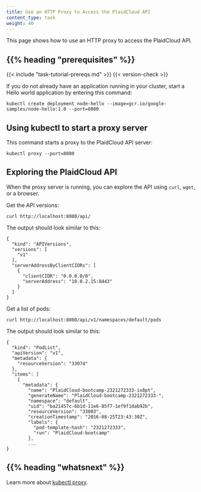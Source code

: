 ```yaml
---
title: Use an HTTP Proxy to Access the PlaidCloud API
content_type: task
weight: 40
---
```


<!-- overview -->
This page shows how to use an HTTP proxy to access the PlaidCloud API.


## {{% heading "prerequisites" %}}


{{< include "task-tutorial-prereqs.md" >}} {{< version-check >}}

If you do not already have an application running in your cluster, start
a Hello world application by entering this command:

```shell
kubectl create deployment node-hello --image=gcr.io/google-samples/node-hello:1.0 --port=8080
```

<!-- steps -->

## Using kubectl to start a proxy server

This command starts a proxy to the PlaidCloud API server:

    kubectl proxy --port=8080

## Exploring the PlaidCloud API

When the proxy server is running, you can explore the API using `curl`, `wget`,
or a browser.

Get the API versions:

    curl http://localhost:8080/api/

The output should look similar to this:

    {
      "kind": "APIVersions",
      "versions": [
        "v1"
      ],
      "serverAddressByClientCIDRs": [
        {
          "clientCIDR": "0.0.0.0/0",
          "serverAddress": "10.0.2.15:8443"
        }
      ]
    }

Get a list of pods:

    curl http://localhost:8080/api/v1/namespaces/default/pods

The output should look similar to this:

    {
      "kind": "PodList",
      "apiVersion": "v1",
      "metadata": {
        "resourceVersion": "33074"
      },
      "items": [
        {
          "metadata": {
            "name": "PlaidCloud-bootcamp-2321272333-ix8pt",
            "generateName": "PlaidCloud-bootcamp-2321272333-",
            "namespace": "default",
            "uid": "ba21457c-6b1d-11e6-85f7-1ef9f1dab92b",
            "resourceVersion": "33003",
            "creationTimestamp": "2016-08-25T23:43:30Z",
            "labels": {
              "pod-template-hash": "2321272333",
              "run": "PlaidCloud-bootcamp"
            },
            ...
    }

## {{% heading "whatsnext" %}}

Learn more about [kubectl proxy](/docs/reference/generated/kubectl/kubectl-commands#proxy).

